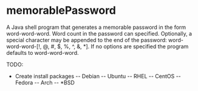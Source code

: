 # memorablePassword
A Java shell program that generates a memorable password in the form word-word-word. Word count in the password can specified. Optionally, a special character may be appended to the end of the password: word-word-word-[!, @, #, $, %, ^, &, *]. If no options are specified the program defaults to word-word-word.

TODO:
- Create install packages
-- Debian
-- Ubuntu
-- RHEL
-- CentOS
-- Fedora
-- Arch
-- *BSD
